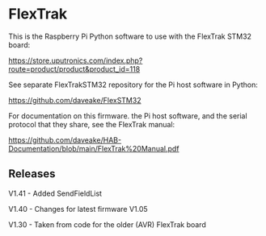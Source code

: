 # FlexTrak

This is the Raspberry Pi Python software to use with the FlexTrak STM32 board:

https://store.uputronics.com/index.php?route=product/product&product_id=118

See separate FlexTrakSTM32 repository for the Pi host software in Python:

https://github.com/daveake/FlexSTM32

For documentation on this firmware. the Pi host software, and the serial protocol that they share, see the FlexTrak manual:

https://github.com/daveake/HAB-Documentation/blob/main/FlexTrak%20Manual.pdf



## Releases

V1.41	-	Added SendFieldList

V1.40	-	Changes for latest firmware V1.05

V1.30	-	Taken from code for the older (AVR) FlexTrak board
